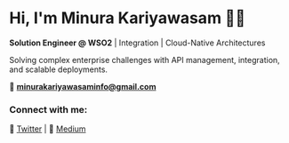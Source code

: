 # Hi, I'm Minura Kariyawasam 👋🏾  

**Solution Engineer @ WSO2** | Integration | Cloud-Native Architectures  

Solving complex enterprise challenges with API management, integration, and scalable deployments.

📩 **minurakariyawasaminfo@gmail.com**  

### Connect with me:  
🔗 [Twitter](https://twitter.com/MBKariyawasam) | 🔗 [Medium](https://medium.com/@minurakariyawasam)  
